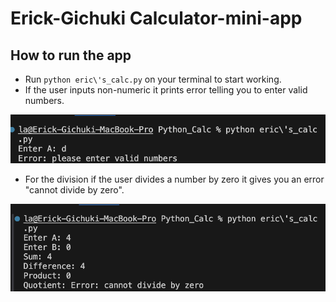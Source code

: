 # Erick-Gichuki Calculator-mini-app
## How to run the app
- Run ```python eric\'s_calc.py``` on your terminal to start working.
- If the user inputs non-numeric it prints error telling you to enter valid numbers.
<img src='img/image.png'/>

- For the division if the user divides a number by zero it gives you an error "cannot divide by zero".
<img src='img/image-1.png'>